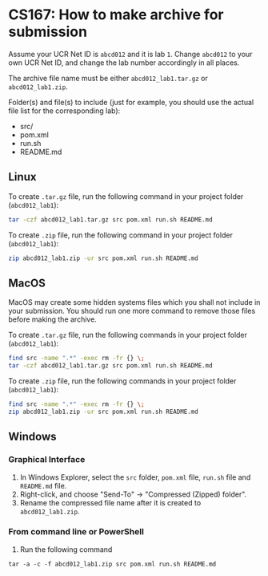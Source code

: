 # CS167: How to make archive for submission

Assume your UCR Net ID is `abcd012` and it is lab `1`. Change `abcd012` to your own UCR Net ID, and change the lab number accordingly in all places.

The archive file name must be either `abcd012_lab1.tar.gz` or `abcd012_lab1.zip`.

Folder(s) and file(s) to include (just for example, you should use the actual file list for the corresponding lab):

* src/
* pom.xml
* run.sh
* README.md

## Linux

To create `.tar.gz` file, run the following command in your project folder (`abcd012_lab1`):

```bash
tar -czf abcd012_lab1.tar.gz src pom.xml run.sh README.md
```

To create `.zip` file, run the following command in your project folder (`abcd012_lab1`):

```bash
zip abcd012_lab1.zip -ur src pom.xml run.sh README.md
```

## MacOS

MacOS may create some hidden systems files which you shall not include in your submission. You should run one more command to remove those files before making the archive.

To create `.tar.gz` file, run the following commands in your project folder (`abcd012_lab1`):

```bash
find src -name ".*" -exec rm -fr {} \;
tar -czf abcd012_lab1.tar.gz src pom.xml run.sh README.md
```

To create `.zip` file, run the following commands in your project folder (`abcd012_lab1`):

```bash
find src -name ".*" -exec rm -fr {} \;
zip abcd012_lab1.zip -ur src pom.xml run.sh README.md
```

## Windows
### Graphical Interface
1. In Windows Explorer, select the `src` folder, `pom.xml` file, `run.sh` file and `README.md` file.
2. Right-click, and choose "Send-To" -> "Compressed (Zipped) folder".
3. Rename the compressed file name after it is created to `abcd012_lab1.zip`.

### From command line or PowerShell
1. Run the following command
```shell
tar -a -c -f abcd012_lab1.zip src pom.xml run.sh README.md
```
